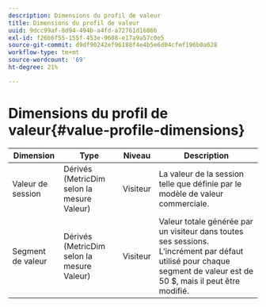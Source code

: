 ```yaml
---
description: Dimensions du profil de valeur
title: Dimensions du profil de valeur
uuid: 9dcc99af-8d94-494b-a4fd-a72761d1686b
exl-id: f26b6f55-155f-453e-9608-e17a9a57c0e5
source-git-commit: d9df90242ef96188f4e4b5e6d04cfef196b0a628
workflow-type: tm+mt
source-wordcount: '69'
ht-degree: 21%

---
```


# Dimensions du profil de valeur{#value-profile-dimensions}

| Dimension | Type | Niveau | Description |
|---|---|---|---|
| Valeur de session | Dérivés (MetricDim selon la mesure Valeur) | Visiteur | La valeur de la session telle que définie par le modèle de valeur commerciale. |
| Segment de valeur | Dérivés (MetricDim selon la mesure Valeur) | Visiteur | Valeur totale générée par un visiteur dans toutes ses sessions. L’incrément par défaut utilisé pour chaque segment de valeur est de 50 $, mais il peut être modifié. |
